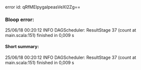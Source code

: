error id: qRfMEIpygalpeasVeXI2Zg==
### Bloop error:

25/06/18 00:20:12 INFO DAGScheduler: ResultStage 37 (count at main.scala:151) finished in 0,009 s
#### Short summary: 

25/06/18 00:20:12 INFO DAGScheduler: ResultStage 37 (count at main.scala:151) finished in 0,009 s